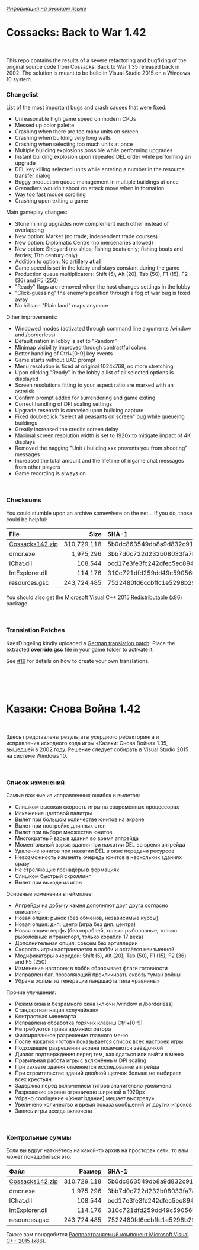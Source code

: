 *[Информация на русском языке](#rus)*

# Cossacks: Back to War 1.42

<br/>

This repo contains the results of a severe refactoring and bugfixing of the original source code from Cossacks: Back to War 1.35 released back in 2002. The solution is meant to be build in Visual Studio 2015 on a Windows 10 system.

### Changelist
List of the most important bugs and crash causes that were fixed:
  * Unreasonable high game speed on modern CPUs
  * Messed up color palette 
  * Crashing when there are too many units on screen
  * Crashing when building very long walls
  * Crashing when selecting too much units at once
  * Multiple building explosions possible while performing upgrades
  * Instant building explosion upon repeated DEL order while performing an upgrade
  * DEL key killing selected units while entering a number in the resource transfer dialog
  * Buggy production queue management in multiple buildings at once
  * Grenadiers wouldn't shoot on attack move when in formation
  * Way too fast mouse scrolling
  * Crashing upon exiting a game
 
Main gameplay changes:
  * Stone mining upgrades now complement each other instead of overlapping
  * New option: Market (no trade; independent trade courses)
  * New option: Diplomatic Centre (no mercenaries allowed)
  * New option: Shipyard (no ships; fishing boats only; fishing boats and ferries; 17th century only)
  * Addition to option: No artillery **at all**
  * Game speed is set in the lobby and stays constant during the game
  * Production queue multiplicators: Shift (5), Alt (20), Tab (50), F1 (15), F2 (36) and F5 (250)
  * "Ready" flags are removed when the host changes settings in the lobby
  * "Click-guessing" the enemy's position through a fog of war bug is fixed away
  * No hills on "Plain land" maps anymore

Other improvements:
  * Windowed modes (activated through command line arguments /window and /borderless)
  * Default nation in lobby is set to "Random"
  * Minimap visibility improved through contrastful colors
  * Better handling of Ctrl+[0-9] key events
  * Game starts without UAC prompt
  * Menu resolution is fixed at original 1024x768, no more stretching
  * Upon clicking "Ready" in the lobby a list of all selected options is displayed
  * Screen resolutions fitting to your aspect ratio are marked with an asterisk
  * Confirm prompt added for surrendering and game exiting
  * Correct handling of DPI scaling settings
  * Upgrade research is canceled upon building capture
  * Fixed doubleclick "select all peasants on screen" bug while queueing buildings
  * Greatly increased the credits screen delay
  * Maximal screen resolution width is set to 1920x to mitigate impact of 4K displays
  * Removed the nagging "Unit / building xxx prevents you from shooting" messages
  * Increased the total amount and the lifetime of ingame chat messages from other players
  * Game recording is always on

<br/>

### Checksums
You could stumble upon an archive somewhere on the net… If you do, those could be helpful:

File|Size|SHA-1
:-|-:|:-
[Cossacks142.zip](https://github.com/ereb-thanatos/cossacks-revamp-2017/releases/download/1.42/Cossacks142.zip)|310,729,118|5b0dc863549db8a9d832c915dbc0d240681e82f3
dmcr.exe|1,975,296|3bb7d0c722d232b08033fa78ad5d4aefe3fc8900
IChat.dll|108,544|bcd17e3fe3fc242dfec5ec89497ba5863fe40729
IntExplorer.dll|114,176|310c721dfd259dd49c5905694981e9ebd78aa43c
resources.gsc|243,724,485|7522480fd6ccbffc1e5298b29fb7b12b5a54d9a0

You should also get the [Microsoft Visual C++ 2015 Redistributable (x86)](https://www.microsoft.com/en-us/download/details.aspx?id=53587) package.

<br/>

### Translation Patches
KaesDingeling kindly uploaded a [German translation patch](https://github.com/KaesDingeling/cossacks-revamp-2017/blob/master/override.zip).
Place the extracted **override.gsc** file in your game folder to activate it.

See [#19](https://github.com/ereb-thanatos/cossacks-revamp-2017/issues/19) for details on how to create your own translations.

<br/>
<br/>
<br/>

<a name="rus"></a>
# Казаки: Снова Война 1.42

<br/>

Здесь представлены результаты усердного рефакторинга и исправления исходного кода игры «Казаки: Снова Война» 1.35, вышедшей в 2002 году. Решение следует собирать в Visual Studio 2015 на системе Windows 10.

<br/>

### Список изменений
Самые важные из исправленных ошибок и вылетов:
  * Слишком высокая скорость игры на современных процессорах
  * Искажение цветовой палитры
  * Вылет при большом количестве юнитов на экране
  * Вылет при постройке длинных стен
  * Вылет при выборе множества юнитов
  * Многократный взрыв здания во время апгрейда
  * Моментальный взрыв здания при нажатии DEL во время апгрейда
  * Удаление юнитов при нажатии DEL в окне передачи ресурсов
  * Невозможность изменять очередь юнитов в нескольких зданиях сразу
  * Не стреляющие гренадёры в формациях
  * Слишком быстрый скроллинг
  * Вылет при выходе из игры
 
Основные изменения в геймплее:
  * Апгрейды на добычу камня дополняют друг друга согласно описанию
  * Новая опция: рынок (без обменов, независимые курсы)
  * Новая опция: дип. центр (игра без дип. центра)
  * Новая опция: верфь (без кораблей, только рыболовные, только рыболовные и транспорт, только корабли 17 века)
  * Дополнительная опция: совсем без артиллерии
  * Скорость игры настраивается в лобби и остаётся неизменной
  * Модификаторы очередей: Shift (5), Alt (20), Tab (50), F1 (15), F2 (36) and F5 (250)
  * Изменение настроек в лобби сбрасывает флаги готовности
  * Исправлен баг, позволяющий прокликивать сквозь туман войны
  * Убраны холмы из генерации ландшафта типа «равнины»

Прочие улучшения:
  * Режим окна и безрамного окна (ключи /window и /borderless)
  * Стандартная нация «случайная»
  * Контрастная миникарта
  * Исправлена обработка горячих клавиш Ctrl+[0-9]
  * Не требуются права администратора
  * Фиксированное разрешение главного меню
  * После нажатия «готов» показывается список всех настроек игры
  * Подходящие разрешения экрана помечаются звёздочкой
  * Диалог подтверждения перед тем, как сдаться или выйти в меню
  * Правильная работа игры с включённым DPI scaling
  * При захвате здания отменяется исследование апгрейда
  * При строительстве зданий двойной щелчок больше не выбирает всех крестьян
  * Задержка перед включением титров значительно увеличена
  * Разрешение экрана ограничено шириной в 1920px
  * Убрано сообщение «[юнит|здание] мешает выстрелу»
  * Увеличено количество и время показа сообщений от других игроков
  * Запись игры всегда включена

<br/>

### Контрольные суммы
Если вы вдруг наткнётесь на какой-то архив на просторах сети, то вам может понадобиться это:

Файл|Размер|SHA-1
:-|-:|:-
[Cossacks142.zip](https://github.com/ereb-thanatos/cossacks-revamp-2017/releases/download/1.42/Cossacks142.zip)|310.729.118|5b0dc863549db8a9d832c915dbc0d240681e82f3
dmcr.exe|1.975.296|3bb7d0c722d232b08033fa78ad5d4aefe3fc8900
IChat.dll|108.544|bcd17e3fe3fc242dfec5ec89497ba5863fe40729
IntExplorer.dll|114.176|310c721dfd259dd49c5905694981e9ebd78aa43c
resources.gsc|243.724.485|7522480fd6ccbffc1e5298b29fb7b12b5a54d9a0

Также вам понадобится [Распространяемый компонент Microsoft Visual C++ 2015 (x86)](https://www.microsoft.com/ru-ru/download/details.aspx?id=53587).
